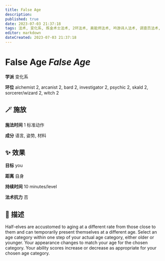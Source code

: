 ```yaml
---
title: False Age
description: 
published: true
date: 2023-07-03 21:37:18
tags: 法术, 变化系, 炼金术士法术, 2环法术, 奥能师法术, 吟游诗人法术, 调查员法术, 异能者法术, 歌者法术, 法师/术士法术, 女巫法术
editor: markdown
dateCreated: 2023-07-03 21:37:18
---
```


# **False Age** *False Age*

**学派** 变化系 

**环位** alchemist 2, arcanist 2, bard 2, investigator 2, psychic 2, skald 2, sorcerer/wizard 2, witch 2

## 🪄 施放

**施法时间** 1 标准动作

**成分** 语言, 姿势, 材料

## ✨ 效果 

**目标** you 

**距离** 自身  

**持续时间** 10 minutes/level 

**法术抗力** 否

## 📖 描述

Half-elves are accustomed to aging at a different rate from those close to them and can temporarily present themselves at a different age. Select an age category within one step of your actual age category, either older or younger. Your appearance changes to match your age for the chosen category. Your ability scores increase or decrease as appropriate for your chosen age category.
    